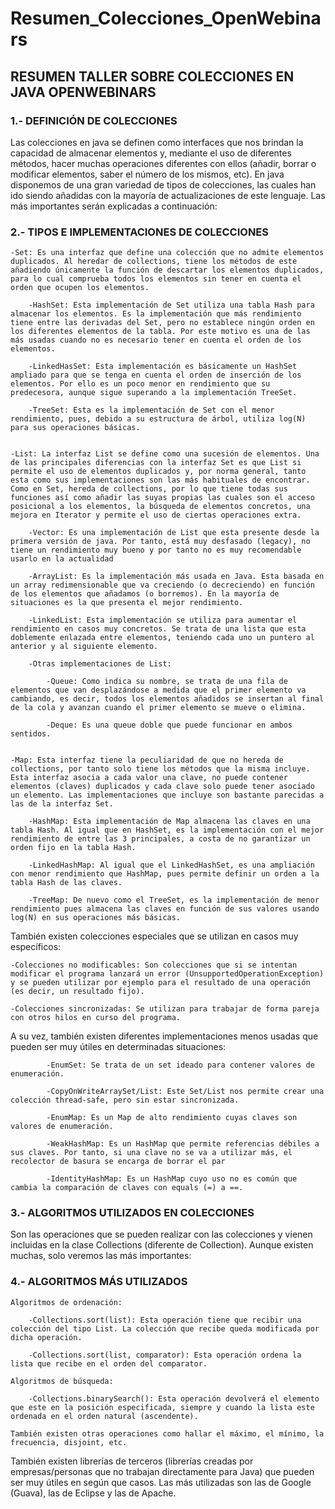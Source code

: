 # Resumen_Colecciones_OpenWebinars

## RESUMEN TALLER SOBRE COLECCIONES EN JAVA OPENWEBINARS

### 1.- DEFINICIÓN DE COLECCIONES
Las colecciones en java se definen como interfaces que nos brindan la capacidad de almacenar elementos y, mediante el uso de diferentes métodos, hacer muchas operaciones diferentes con ellos (añadir, borrar o modificar elementos, saber el número de los mismos, etc). En java disponemos de una gran variedad de tipos de colecciones, las cuales han ido siendo añadidas con la mayoría de actualizaciones de este lenguaje. Las más importantes serán explicadas a continuación:

### 2.- TIPOS E IMPLEMENTACIONES DE COLECCIONES

	-Set: Es una interfaz que define una colección que no admite elementos duplicados. Al heredar de collections, tiene los métodos de este añadiendo únicamente la función de descartar los elementos duplicados, para lo cual comprueba todos los elementos sin tener en cuenta el orden que ocupen los elementos.

		-HashSet: Esta implementación de Set utiliza una tabla Hash para almacenar los elementos. Es la implementación que más rendimiento tiene entre las derivadas del Set, pero no establece ningún orden en los diferentes elementos de la tabla. Por este motivo es una de las más usadas cuando no es necesario tener en cuenta el orden de los elementos.
			
		-LinkedHasSet: Esta implementación es básicamente un HashSet ampliado para que se tenga en cuenta el orden de inserción de los elementos. Por ello es un poco menor en rendimiento que su predecesora, aunque sigue superando a la implementación TreeSet.
			
		-TreeSet: Esta es la implementación de Set con el menor rendimiento, pues, debido a su estructura de árbol, utiliza log(N) para sus operaciones básicas.

		
	-List: La interfaz List se define como una sucesión de elementos. Una de las principales diferencias con la interfaz Set es que List si permite el uso de elementos duplicados y, por norma general, tanto esta como sus implementaciones son las más habituales de encontrar. Como en Set, hereda de collections, por lo que tiene todas sus funciones así como añadir las suyas propias las cuales son el acceso posicional a los elementos, la búsqueda de elementos concretos, una mejora en Iterator y permite el uso de ciertas operaciones extra.
			
		-Vector: Es una implementación de List que esta presente desde la primera versión de java. Por tanto, está muy desfasado (legacy), no tiene un rendimiento muy bueno y por tanto no es muy recomendable usarlo en la actualidad
			
		-ArrayList: Es la implementación más usada en Java. Esta basada en un array redimensionable que va creciendo (o decreciendo) en función de los elementos que añadamos (o borremos). En la mayoría de situaciones es la que presenta el mejor rendimiento.
			
		-LinkedList: Esta implementación se utiliza para aumentar el rendimiento en casos muy concretos. Se trata de una lista que esta doblemente enlazada entre elementos, teniendo cada uno un puntero al anterior y al siguiente elemento.

		-Otras implementaciones de List:
				
			-Queue: Como indica su nombre, se trata de una fila de elementos que van desplazándose a medida que el primer elemento va cambiando, es decir, todos los elementos añadidos se insertan al final de la cola y avanzan cuando el primer elemento se mueve o elimina.
				
			-Deque: Es una queue doble que puede funcionar en ambos sentidos.
				

	-Map: Esta interfaz tiene la peculiaridad de que no hereda de collections, por tanto solo tiene los métodos que la misma incluye. Esta interfaz asocia a cada valor una clave, no puede contener elementos (claves) duplicados y cada clave solo puede tener asociado un elemento. Las implementaciones que incluye son bastante parecidas a las de la interfaz Set.
			
		-HashMap: Esta implementación de Map almacena las claves en una tabla Hash. Al igual que en HashSet, es la implementación con el mejor rendimiento de entre las 3 principales, a costa de no garantizar un orden fijo en la tabla Hash.
			
		-LinkedHashMap: Al igual que el LinkedHashSet, es una ampliación con menor rendimiento que HashMap, pues permite definir un orden a la tabla Hash de las claves.
			
		-TreeMap: De nuevo como el TreeSet, es la implementación de menor rendimiento pues almacena las claves en función de sus valores usando log(N) en sus operaciones más básicas.

También existen colecciones especiales que se utilizan en casos muy específicos:
		
	-Colecciones no modificables: Son colecciones que si se intentan modificar el programa lanzará un error (UnsupportedOperationException) y se pueden utilizar por ejemplo para el resultado de una operación (es decir, un resultado fijo).
		
	-Colecciones sincronizadas: Se utilizan para trabajar de forma pareja con otros hilos en curso del programa.

A su vez, también existen diferentes implementaciones menos usadas que pueden ser muy útiles en determinadas situaciones:
				
			-EnumSet: Se trata de un set ideado para contener valores de enumeración.
				
			-CopyOnWriteArraySet/List: Este Set/List nos permite crear una colección thread-safe, pero sin estar sincronizada.
			
			-EnumMap: Es un Map de alto rendimiento cuyas claves son valores de enumeración.
			
			-WeakHashMap: Es un HashMap que permite referencias débiles a sus claves. Por tanto, si una clave no se va a utilizar más, el recolector de basura se encarga de borrar el par
			
			-IdentityHashMap: Es un HashMap cuyo uso no es común que cambia la comparación de claves con equals (=) a ==.

### 3.- ALGORITMOS UTILIZADOS EN COLECCIONES
	
Son las operaciones que se pueden realizar con las colecciones y vienen incluidas en la clase Collections (diferente de Collection). Aunque existen muchas, solo veremos las más importantes:
	

### 4.- ALGORITMOS MÁS UTILIZADOS
	
	Algoritmos de ordenación:
		
		-Collections.sort(list): Esta operación tiene que recibir una colección del tipo List. La colección que recibe queda modificada por dicha operación.
		
		-Collections.sort(list, comparator): Esta operación ordena la lista que recibe en el orden del comparator.

	Algoritmos de búsqueda:
		
		-Collections.binarySearch(): Esta operación devolverá el elemento que este en la posición especificada, siempre y cuando la lista este ordenada en el orden natural (ascendente).
		
	También existen otras operaciones como hallar el máximo, el mínimo, la frecuencia, disjoint, etc.	
	
También existen librerías de terceros (librerías creadas por empresas/personas que no trabajan directamente para Java) que pueden ser muy útiles en según que casos. Las más utilizadas son las de Google (Guava), las de Eclipse y las de Apache.
